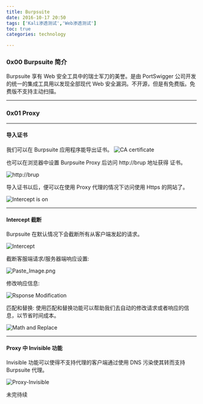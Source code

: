 ```yaml
---
title: Burpsuite
date: 2016-10-17 20:50
tags: ['Kali渗透测试','Web渗透测试']
toc: true
categories: technology

---
```

### 0x00 Burpsuite 简介
Burpsuite 享有 Web 安全工具中的瑞士军刀的美誉。是由 PortSwigger 公司开发的统一的集成工具用以发现全部现代 Web 安全漏洞。不开源，但是有免费版。免费版不支持主动扫描。

---
### 0x01 Proxy

---
#### 导入证书

我们可以在 Burpsuite 应用程序能导出证书。
![CA certificate](http://upload-images.jianshu.io/upload_images/1571420-6c2270b076615c2b.png?imageMogr2/auto-orient/strip%7CimageView2/2/w/1240)

也可以在浏览器中设置 Burpsuite Proxy 后访问 http://brup 地址获得 证书。


![http://brup](http://upload-images.jianshu.io/upload_images/1571420-3a3a518b75ddfbca.png?imageMogr2/auto-orient/strip%7CimageView2/2/w/1240)

导入证书以后，便可以在使用 Proxy 代理的情况下访问使用 Https 的网站了。

![Intercept is on](http://upload-images.jianshu.io/upload_images/1571420-e8e3b9561c91985b.png?imageMogr2/auto-orient/strip%7CimageView2/2/w/1240)

---
#### Intercept 截断
Burpsuite 在默认情况下会截断所有从客户端发起的请求。

![Intercept](http://upload-images.jianshu.io/upload_images/1571420-8d9d28164876d4d9.png?imageMogr2/auto-orient/strip%7CimageView2/2/w/1240)

截断客服端请求/服务器端响应设置:


![Paste_Image.png](http://upload-images.jianshu.io/upload_images/1571420-31e28066f7a82e93.png?imageMogr2/auto-orient/strip%7CimageView2/2/w/1240)


修改响应信息:

![Rsponse Modification](http://upload-images.jianshu.io/upload_images/1571420-f3cc127519d2f7bc.png?imageMogr2/auto-orient/strip%7CimageView2/2/w/1240)

匹配和替换:
使用匹配和替换功能可以帮助我们去自动的修改请求或者响应的信息，以节省时间成本。


![Math and Replace](http://upload-images.jianshu.io/upload_images/1571420-d2ed29c4ba9aa865.png?imageMogr2/auto-orient/strip%7CimageView2/2/w/1240)

---
#### Proxy 中 Invisible 功能
Invisible 功能可以使得不支持代理的客户端通过使用 DNS 污染使其转而支持 Burpsuite 代理。

![Proxy-Invisible](http://upload-images.jianshu.io/upload_images/1571420-51033915b24bf7aa.png?imageMogr2/auto-orient/strip%7CimageView2/2/w/1240)

未完待续


